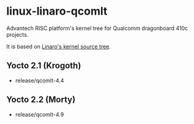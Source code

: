 # linux-linaro-qcomlt

Advantech RISC platform's kernel tree for Qualcomm dragonboard 410c projects.

It is based on [Linaro's kernel source tree](https://git.linaro.org/landing-teams/working/qualcomm/kernel.git).

## Yocto 2.1 (Krogoth)

* release/qcomlt-4.4

## Yocto 2.2 (Morty)

* release/qcomlt-4.9
